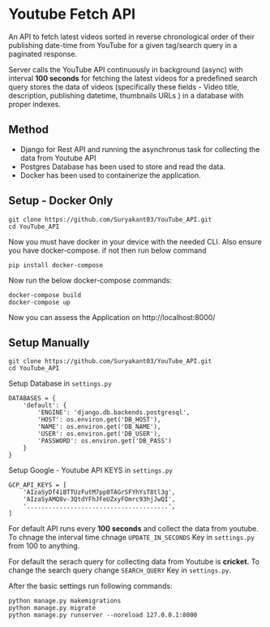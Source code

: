# Youtube Fetch API

An API to fetch latest videos sorted in reverse chronological order of their publishing date-time from YouTube for a given tag/search query in a paginated response.

Server calls the YouTube API continuously in background (async) with interval **100 seconds** for fetching the latest videos for a predefined search query stores the data of videos (specifically these fields - Video title, description, publishing datetime, thumbnails URLs ) in a database with proper indexes.

## Method

 - Django for Rest API and running the asynchronus task for collecting the data from Youtube API
 - Postgres Database has been used to store and read the data.
 - Docker has been used to containerize the application.

## Setup - Docker Only


    git clone https://github.com/Suryakant03/YouTube_API.git
    cd YouTube_API

Now you must have docker in your device with the needed CLI. Also ensure you have docker-compose.
if not then run below command

    pip install docker-compose

Now run the below docker-compose commands:

    docker-compose build
    docker-compose up

Now you can assess the Application on http://localhost:8000/
    

## Setup Manually


    git clone https://github.com/Suryakant03/YouTube_API.git
    cd YouTube_API

Setup Database in  `settings.py`

    DATABASES = {
	    'default': {
		    'ENGINE': 'django.db.backends.postgresql',
		    'HOST': os.environ.get('DB_HOST'),
		    'NAME': os.environ.get('DB_NAME'),
		    'USER': os.environ.get('DB_USER'),
		    'PASSWORD': os.environ.get('DB_PASS')
	    }
    }

Setup Google - Youtube API KEYS in `settings.py`


    GCP_API_KEYS = [
	    'AIzaSyDf4iBTTUzFutM7pp0TAGrSFYhYsT8tl3g',
	    'AIzaSyAMQ8v-3QtdYFhJFeUZxyFOmrc93hjJwQI',
	    '.......................................',
    ]

For default API runs every **100 seconds** and collect the data from youtube. To chnage the interval time chnage `UPDATE_IN_SECONDS` Key in `settings.py` from 100 to anything.

For default the serach query for collecting data from Youtube is **cricket.** To change the search query change `SEARCH_QUERY` Key in `settings.py`.

After the basic settings run following commands:

    python manage.py makemigrations
    python manage.py migrate
    python manage.py runserver --noreload 127.0.0.1:8000

